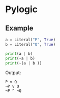 # Pylogic


## Example

```python
a = Literal("P", True)
b = Literal("Q", True)

print(a | b)
print(~a | b)
print(~(a | b ))
```

Output:

```
P v Q
¬P v Q
¬P ^ ¬Q
```
